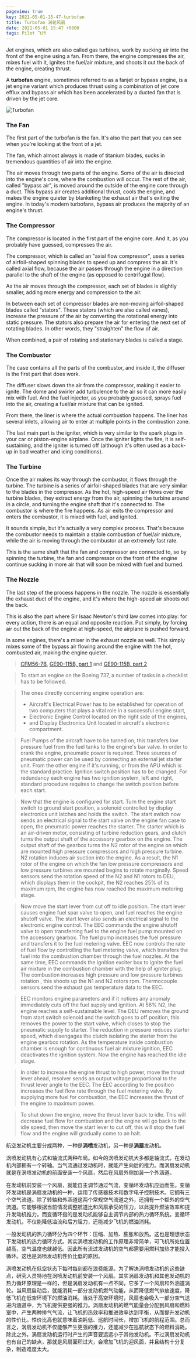 ```yaml
---
pageview: true
key: 2021-05-01-15-47-turbofan
title: Turbofan 涡轮风扇
date: 2021-05-01 15:47 +0800
tags: Pilot 飞行
---
```


Jet engines, which are also called gas turbines, work by sucking air into the front of the engine using a fan. From there, the engine compresses the air, mixes fuel with it, ignites the fuel/air mixture, and shoots it out the back of the engine, creating thrust.

A **turbofan** engine, sometimes referred to as a fanjet or bypass engine, is a jet engine variant which produces thrust using a combination of jet core efflux and bypass air which has been accelerated by a ducted fan that is driven by the jet core.

![Turbofan](/assets/images/turbofan.jpg)

### The Fan

The first part of the turbofan is the fan. It's also the part that you can see when you're looking at the front of a jet.

The fan, which almost always is made of titanium blades, sucks in tremendous quantities of air into the engine.

The air moves through two parts of the engine. Some of the air is directed into the engine's core, where the combustion will occur. The rest of the air, called "bypass air", is moved around the outside of the engine core through a duct. This bypass air creates additional thrust, cools the engine, and makes the engine quieter by blanketing the exhaust air that's exiting the engine. In today's modern turbofans, bypass air produces the majority of an engine's thrust.

### The Compressor

The compressor is located in the first part of the engine core. And it, as you probably have guessed, compresses the air.

The compressor, which is called an "axial flow compressor", uses a series of airfoil-shaped spinning blades to speed up and compress the air. It's called axial flow, because the air passes through the engine in a direction parallel to the shaft of the engine (as opposed to centrifugal flow).

As the air moves through the compressor, each set of blades is slightly smaller, adding more energy and compression to the air.

In between each set of compressor blades are non-moving airfoil-shaped blades called "stators". These stators (which are also called vanes), increase the pressure of the air by converting the rotational energy into static pressure. The stators also prepare the air for entering the next set of rotating blades. In other words, they "straighten" the flow of air.

When combined, a pair of rotating and stationary blades is called a stage.

### The Combustor

The case contains all the parts of the combustor, and inside it, the diffuser is the first part that does work.

The diffuser slows down the air from the compressor, making it easier to ignite. The dome and swirler add turbulence to the air so it can more easily mix with fuel. And the fuel injector, as you probably guessed, sprays fuel into the air, creating a fuel/air mixture that can be ignited.

From there, the liner is where the actual combustion happens. The liner has several inlets, allowing air to enter at multiple points in the combustion zone.

The last main part is the igniter, which is very similar to the spark plugs in your car or piston-engine airplane. Once the igniter lights the fire, it is self-sustaining, and the igniter is turned off (although it's often used as a back-up in bad weather and icing conditions).

### The Turbine

Once the air makes its way through the combustor, it flows through the turbine. The turbine is a series of airfoil-shaped blades that are very similar to the blades in the compressor. As the hot, high-speed air flows over the turbine blades, they extract energy from the air, spinning the turbine around in a circle, and turning the engine shaft that it's connected to.
The combustor is where the fire happens. As air exits the compressor and enters the combustor, it is mixed with fuel, and ignited.

It sounds simple, but it's actually a very complex process. That's because the combustor needs to maintain a stable combustion of fuel/air mixture, while the air is moving through the combustor at an extremely fast rate.

This is the same shaft that the fan and compressor are connected to, so by spinning the turbine, the fan and compressor on the front of the engine continue sucking in more air that will soon be mixed with fuel and burned.

### The Nozzle

The last step of the process happens in the nozzle. The nozzle is essentially the exhaust duct of the engine, and it's where the high-speed air shoots out the back.

This is also the part where Sir Isaac Newton's third law comes into play: for every action, there is an equal and opposite reaction. Put simply, by forcing air out the back of the engine at high-speed, the airplane is pushed forward.

In some engines, there's a mixer in the exhaust nozzle as well. This simply mixes some of the bypass air flowing around the engine with the hot, combusted air, making the engine quieter.

> [CFM56-7B](https://youtu.be/0OgEbs3ovOw), [GE90-115B, part 1](https://youtu.be/AdCcbBhondA) and [GE90-115B, part 2](https://youtu.be/5LKq9mEvJbs)

> To start an engine on the Boeing 737, a number of tasks in a checklist has to be followed.

> The ones directly concerning engine operation are:
> - Aircraft's Electrical Power has to be established for operation of two computers that plays a vital role in a successful engine start,
> - Electronic Engine Control located on the right side of the engines,
> - and Display Electronics Unit located in aircraft's electronic compartment.

> Fuel Pumps of the aircraft have to be turned on, this transfers low pressure fuel from the fuel tanks to the engine's bar valve. In order to crank the engine, pneumatic power is required. Three sources of pneumatic power can be used by connecting an external jet starter unit. From the other engine if it's running, or from the APU which is the standard practice.
> Ignition switch position has to be changed. For redundancy each engine has two ignition system, left and right, standard procedure requires to change the switch position before each start.

> Now that the engine is configured for start. Turn the engine start switch to ground start position, a solenoid controlled by display electronics unit latches and holds the switch. The start switch now sends an electrical signal to the start valve on the engine fan case to open, the pneumatic power reaches the starter.
> The starter which is an air-driven motor, consisting of turbine reduction gears, and clutch turns the output shaft of the accessory gearbox on the engine. The output shaft of the gearbox turns the N2 rotor of the engine on which are mounted high pressure compressors and high pressure turbine.
> N2 rotation induces air suction into the engine. As a result, the N1 rotor of the engine on which the fan low pressure compressors and low pressure turbines are mounted begins to rotate marginally.
> Speed sensors send the rotation speed of the N2 and N1 rotors to DEU,  which displays them in the cockpit, the N2 reaches 25% of its maximum rpm, the engine has now reached the maximum motoring stage.

> Now move the start lever from cut off to idle position. The start lever causes engine fuel spar valve to open, and fuel reaches the engine shutoff valve. The start lever also sends an electrical signal to the electronic engine control.
> The EEC commands the engine shutoff valve to open transferring fuel to the engine fuel pump mounted on the accessory gearbox. The fuel pump increases the fuel pressure and transfers it to the fuel metering valve.
> EEC now controls the rate of fuel flow by controlling the fuel metering valve, which transfers the fuel into the combustion chamber through the fuel nozzles. At the same time, EEC commands the ignition exciter box to ignite the fuel air mixture in the combustion chamber with the help of igniter plug.
> The combustion increases high pressure and low pressure turbines rotation , this shoots up the N1 and N2 rotors rpm. Thermocouple sensors send the exhaust gas temperature data to the EEC.

> EEC monitors engine parameters and if it notices any anomaly immediately cuts off the fuel supply and ignition. At 56% N2, the engine reaches a self-sustainable level. The DEU removes the ground from start switch solenoid and the switch goes to off position, this removes the power to the start valve, which closes to stop the pneumatic supply to starter.
> The reduction in pressure reduces starter speed, which disengages the clutch isolating the starter from the engine gearbox rotation. As the temperature inside combustion chamber is enough for continuous fuel air mixture ignition, EEC deactivates the ignition system. Now the engine has reached the idle stage.

> In order to increase the engine thrust to high power, move the thrust lever ahead, resolver sends an output voltage proportional to the thrust lever angle to the EEC.
> The EEC according to the position increases the fuel flow rate through the fuel metering valve. By supplying more fuel for combustion, the EEC increases the thrust of the engine to maximum power.

> To shut down the engine, move the thrust lever back to idle. This will decrease fuel flow for combustion and the engine will go back to the idle speed, then move the start lever to cut off, this will stop the fuel flow and the engine will gradually come to an halt.

航空发动机主要分成两种，一种是**涡喷**发动机，另一种是**涡扇**发动机。

涡喷发动机有心式和轴流式两种布局。如今的涡喷发动机大多都是轴流式，在发动机内部拥有一个转轴。当气流通过发动机时，就能产生向后的推力。而涡扇发动机就是在涡喷发动机的前面安装一个风扇，然后在风扇外侧加装一个外涵道。

在发动机前安装一个风扇，就能自主调节通过气流，变循环发动机应运而生。变循环发动机是涡扇发动机的一种，运用了传感器技术和数字电子控制技术。它拥有三个空气流道。除了转轴和外涵道这两个常规空气流道之外，还拥有一个额外的空气流道。它能够根据当前情况调整航道比和风扇承受的压力，以此提升燃油效率和提升发动机推力。而变循环指的是发动机能够自主调节内部的热力循环系统。变循环发动机，不仅能降低溢流和后方阻力，还能减少飞机的燃油消耗。

一般发动机的热力循环分为四个环节：压缩、加热、膨胀和放热。这也是理想状态下发动机的热力循环方式。其实涡喷发动机的工作原理非常简单，可飞机所处位置越高，空气温度也就越低。因此所有流过发动机的空气都需要用燃料加热才能投入循环。这也是涡喷发动机性价比低的原因。

涡喷发动机在低空状态下每时每刻都在浪费能源。为了解决涡喷发动机的这些缺点，研究人员特地在涡喷发动机前安装一个风扇。其实涡扇发动机和其他发动机的热力循环原理是一样的，但是涡扇发动机有一点不同，它多了一个风扇和外涵道涡轮。当风扇启动后，就能消耗一部分发动机燃气动能，从而降低燃气排放速度，降低飞机在低空环境下的燃油消耗。当处于高空环境时，风扇也会吸入一部分空气送进内涵道中，为飞机提供更强的推力。涡扇发动机的燃气能量会分配到风扇和燃料室中，产生两种排气气流，让飞机的热效率和推进效率达到平衡，从而提升发动机的性价比。性价比高也就意味着油耗低、巡航时间长，增加飞机的航程范围。总而言之，涡扇发动机不仅能够产生更强的推力，还能减少在巡航状态下的燃料消耗。除此之外，涡扇发动机运行时产生的声音要远远小于其他发动机。不过涡扇发动机也有自己的缺点，那就是风扇面积过大，会增加飞机的迎风面，并且结构十分复杂，制造难度太大。

<!--more-->
